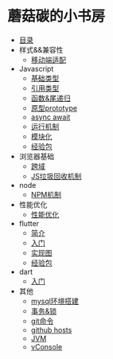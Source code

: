# 蘑菇碳的小书房

* [目录](README.md)
* 样式&&兼容性
  * [移动端适配](css/LAYOUT.md)
* Javascript
  * [基础类型](javascript/basal_type.md)
  * [引用类型](javascript/object_type.md)
  * [函数&尾递归](javascript/function.md)
  * [原型prototype](javascript/prototype.md)
  * [async await](javascript/async_await.md)
  * [运行机制](javascript/event_loop.md)
  * [模块化](javascript/module.md)
  * [经验包](javascript/experience.md)
* 浏览器基础
  * [跨域](browser/cross_origin.md)
  * [JS垃圾回收机制](browser/garbage_collection.md)
* node
  * [NPM机制](node/NPM.md)
* 性能优化
  * [性能优化](performance/optimization.md)
* flutter
  * [简介](flutter/BRIEF.md)
  * [入门](flutter/PRIMER.md)
  * [实现图](flutter/IMPLEMENT.md)
  * [经验包](flutter/ISSUE.md)
* dart
  * [入门](dart/PRIMER.md)
* 其他
  * [mysql环境搭建](other/MYSQL.md)
  * [事务&锁](other/data_base.md)
  * [git命令](other/GIT.md)
  * [github hosts](other/GITHUB.md)
  * [JVM](other/JVM.md)
  * [vConsole](other/vConsole.md)